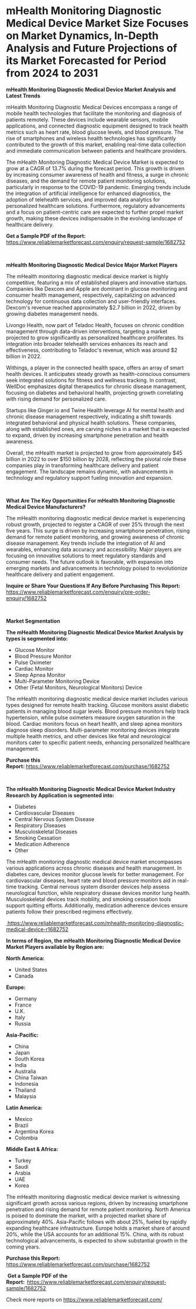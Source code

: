 <p><h1>mHealth Monitoring Diagnostic Medical Device Market Size Focuses on Market Dynamics, In-Depth Analysis and Future Projections of its Market Forecasted for Period from 2024 to 2031</h1></p><p><strong>mHealth Monitoring Diagnostic Medical Device Market Analysis and Latest Trends</strong></p>
<p><p>mHealth Monitoring Diagnostic Medical Devices encompass a range of mobile health technologies that facilitate the monitoring and diagnosis of patients remotely. These devices include wearable sensors, mobile applications, and connected diagnostic equipment designed to track health metrics such as heart rate, blood glucose levels, and blood pressure. The rise of smartphones and wireless health technologies has significantly contributed to the growth of this market, enabling real-time data collection and immediate communication between patients and healthcare providers.</p><p>The mHealth Monitoring Diagnostic Medical Device Market is expected to grow at a CAGR of 13.7% during the forecast period. This growth is driven by increasing consumer awareness of health and fitness, a surge in chronic diseases, and the demand for remote patient monitoring solutions, particularly in response to the COVID-19 pandemic. Emerging trends include the integration of artificial intelligence for enhanced diagnostics, the adoption of telehealth services, and improved data analytics for personalized healthcare solutions. Furthermore, regulatory advancements and a focus on patient-centric care are expected to further propel market growth, making these devices indispensable in the evolving landscape of healthcare delivery.</p></p>
<p><strong>Get a Sample PDF of the Report:&nbsp;</strong> <a href="https://www.reliablemarketforecast.com/enquiry/request-sample/1682752?utm_campaign=1130&utm_medium=2&utm_source=Github&utm_content=ia&utm_term=30122024&utm_id=mhealth-monitoring-diagnostic-medical-device">https://www.reliablemarketforecast.com/enquiry/request-sample/1682752</a></p>
<p>&nbsp;</p>
<p><strong>mHealth Monitoring Diagnostic Medical Device Major Market Players</strong></p>
<p><p>The mHealth monitoring diagnostic medical device market is highly competitive, featuring a mix of established players and innovative startups. Companies like Dexcom and Apple are dominant in glucose monitoring and consumer health management, respectively, capitalizing on advanced technology for continuous data collection and user-friendly interfaces. Dexcom's revenue reached approximately $2.7 billion in 2022, driven by growing diabetes management needs.</p><p>Livongo Health, now part of Teladoc Health, focuses on chronic condition management through data-driven interventions, targeting a market projected to grow significantly as personalized healthcare proliferates. Its integration into broader telehealth services enhances its reach and effectiveness, contributing to Teladoc's revenue, which was around $2 billion in 2022.</p><p>Withings, a player in the connected health space, offers an array of smart health devices. It anticipates steady growth as health-conscious consumers seek integrated solutions for fitness and wellness tracking. In contrast, WellDoc emphasizes digital therapeutics for chronic disease management, focusing on diabetes and behavioral health, projecting growth correlating with rising demand for personalized care.</p><p>Startups like Ginger.io and Twine Health leverage AI for mental health and chronic disease management respectively, indicating a shift towards integrated behavioral and physical health solutions. These companies, along with established ones, are carving niches in a market that is expected to expand, driven by increasing smartphone penetration and health awareness.</p><p>Overall, the mHealth market is projected to grow from approximately $45 billion in 2022 to over $150 billion by 2028, reflecting the pivotal role these companies play in transforming healthcare delivery and patient engagement. The landscape remains dynamic, with advancements in technology and regulatory support fueling innovation and expansion.</p></p>
<p>&nbsp;</p>
<p><strong>What Are The Key Opportunities For mHealth Monitoring Diagnostic Medical Device Manufacturers?</strong></p>
<p><p>The mHealth monitoring diagnostic medical device market is experiencing robust growth, projected to register a CAGR of over 25% through the next five years. This surge is driven by increasing smartphone penetration, rising demand for remote patient monitoring, and growing awareness of chronic disease management. Key trends include the integration of AI and wearables, enhancing data accuracy and accessibility. Major players are focusing on innovative solutions to meet regulatory standards and consumer needs. The future outlook is favorable, with expansion into emerging markets and advancements in technology poised to revolutionize healthcare delivery and patient engagement.</p></p>
<p><strong>Inquire or Share Your Questions If Any Before Purchasing This Report:</strong> <a href="https://www.reliablemarketforecast.com/enquiry/pre-order-enquiry/1682752?utm_campaign=1130&utm_medium=2&utm_source=Github&utm_content=ia&utm_term=30122024&utm_id=mhealth-monitoring-diagnostic-medical-device">https://www.reliablemarketforecast.com/enquiry/pre-order-enquiry/1682752</a></p>
<p>&nbsp;</p>
<p><strong>Market Segmentation</strong></p>
<p><strong>The mHealth Monitoring Diagnostic Medical Device Market Analysis by types is segmented into:</strong></p>
<p><ul><li>Glucose Monitor</li><li>Blood Pressure Monitor</li><li>Pulse Oximeter</li><li>Cardiac Monitor</li><li>Sleep Apnea Monitor</li><li>Multi-Parameter Monitoring Device</li><li>Other (Fetal Monitors, Neurological Monitors) Device</li></ul></p>
<p><p>The mHealth monitoring diagnostic medical device market includes various types designed for remote health tracking. Glucose monitors assist diabetic patients in managing blood sugar levels. Blood pressure monitors help track hypertension, while pulse oximeters measure oxygen saturation in the blood. Cardiac monitors focus on heart health, and sleep apnea monitors diagnose sleep disorders. Multi-parameter monitoring devices integrate multiple health metrics, and other devices like fetal and neurological monitors cater to specific patient needs, enhancing personalized healthcare management.</p></p>
<p><strong>Purchase this Report:&nbsp;</strong><a href="https://www.reliablemarketforecast.com/purchase/1682752?utm_campaign=1130&utm_medium=2&utm_source=Github&utm_content=ia&utm_term=30122024&utm_id=mhealth-monitoring-diagnostic-medical-device">https://www.reliablemarketforecast.com/purchase/1682752</a></p>
<p>&nbsp;</p>
<p><strong>The mHealth Monitoring Diagnostic Medical Device Market Industry Research by Application is segmented into:</strong></p>
<p><ul><li>Diabetes</li><li>Cardiovascular Diseases</li><li>Central Nervous System Disease</li><li>Respiratory Diseases</li><li>Musculoskeletal Diseases</li><li>Smoking Cessation</li><li>Medication Adherence</li><li>Other</li></ul></p>
<p><p>The mHealth monitoring diagnostic medical device market encompasses various applications across chronic diseases and health management. In diabetes care, devices monitor glucose levels for better management. For cardiovascular diseases, heart rate and blood pressure monitors aid in real-time tracking. Central nervous system disorder devices help assess neurological function, while respiratory disease devices monitor lung health. Musculoskeletal devices track mobility, and smoking cessation tools support quitting efforts. Additionally, medication adherence devices ensure patients follow their prescribed regimens effectively.</p></p>
<p><a href="https://www.reliablemarketforecast.com/mhealth-monitoring-diagnostic-medical-device-r1682752?utm_campaign=1130&utm_medium=2&utm_source=Github&utm_content=ia&utm_term=30122024&utm_id=mhealth-monitoring-diagnostic-medical-device">&nbsp;https://www.reliablemarketforecast.com/mhealth-monitoring-diagnostic-medical-device-r1682752</a></p>
<p><strong>In terms of Region, the mHealth Monitoring Diagnostic Medical Device Market Players available by Region are:</strong></p>
<p>
    <p> <strong> North America: </strong>
        <ul>
            <li>United States</li>
            <li>Canada</li>
        </ul>
        </p> 
    <p> <strong> Europe: </strong>
        <ul>
            <li>Germany</li>
            <li>France</li>
            <li>U.K.</li>
            <li>Italy</li>
            <li>Russia</li>
        </ul>
        </p> 
    <p> <strong> Asia-Pacific: </strong>
        <ul>
            <li>China</li>
            <li>Japan</li>
            <li>South Korea</li>
            <li>India</li>
            <li>Australia</li>
            <li>China Taiwan</li>
            <li>Indonesia</li>
            <li>Thailand</li>
            <li>Malaysia</li>
        </ul>
        </p> 
    <p> <strong> Latin America: </strong>
        <ul>
            <li>Mexico</li>
            <li>Brazil</li>
            <li>Argentina Korea</li>
            <li>Colombia</li>
        </ul>
        </p> 
    <p> <strong> Middle East & Africa: </strong>
        <ul>
            <li>Turkey</li>
            <li>Saudi</li>
            <li>Arabia</li>
            <li>UAE</li>
            <li>Korea</li>
        </ul>
    </p>
    </p>
<p><p>The mHealth monitoring diagnostic medical device market is witnessing significant growth across various regions, driven by increasing smartphone penetration and rising demand for remote patient monitoring. North America is poised to dominate the market, with a projected market share of approximately 40%. Asia-Pacific follows with about 25%, fueled by rapidly expanding healthcare infrastructure. Europe holds a market share of around 20%, while the USA accounts for an additional 15%. China, with its robust technological advancements, is expected to show substantial growth in the coming years.</p></p>
<p><strong>Purchase this Report: </strong><a href="https://www.reliablemarketforecast.com/purchase/1682752?utm_campaign=1130&utm_medium=2&utm_source=Github&utm_content=ia&utm_term=30122024&utm_id=mhealth-monitoring-diagnostic-medical-device">https://www.reliablemarketforecast.com/purchase/1682752</a></p>
<p>&nbsp;<strong>Get a Sample PDF of the Report:&nbsp;&nbsp;</strong><a href="https://www.reliablemarketforecast.com/enquiry/request-sample/1682752?utm_campaign=1130&utm_medium=2&utm_source=Github&utm_content=ia&utm_term=30122024&utm_id=mhealth-monitoring-diagnostic-medical-device">https://www.reliablemarketforecast.com/enquiry/request-sample/1682752</a></p>
<p><strong></strong></p>
<p>Check more reports on <a href="https://www.reliablemarketforecast.com/?utm_campaign=1130&utm_medium=2&utm_source=Github&utm_content=ia&utm_term=30122024&utm_id=mhealth-monitoring-diagnostic-medical-device">https://www.reliablemarketforecast.com/</a></p>